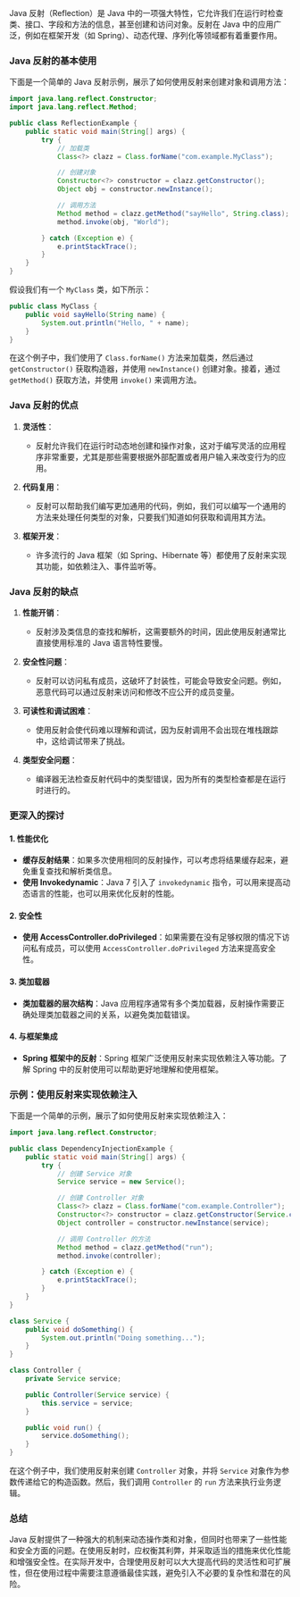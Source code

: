Java 反射（Reflection）是 Java 中的一项强大特性，它允许我们在运行时检查类、接口、字段和方法的信息，甚至创建和访问对象。反射在 Java 中的应用广泛，例如在框架开发（如 Spring）、动态代理、序列化等领域都有着重要作用。

### Java 反射的基本使用

下面是一个简单的 Java 反射示例，展示了如何使用反射来创建对象和调用方法：

```java
import java.lang.reflect.Constructor;
import java.lang.reflect.Method;

public class ReflectionExample {
    public static void main(String[] args) {
        try {
            // 加载类
            Class<?> clazz = Class.forName("com.example.MyClass");

            // 创建对象
            Constructor<?> constructor = clazz.getConstructor();
            Object obj = constructor.newInstance();

            // 调用方法
            Method method = clazz.getMethod("sayHello", String.class);
            method.invoke(obj, "World");

        } catch (Exception e) {
            e.printStackTrace();
        }
    }
}
```

假设我们有一个 `MyClass` 类，如下所示：

```java
public class MyClass {
    public void sayHello(String name) {
        System.out.println("Hello, " + name);
    }
}
```

在这个例子中，我们使用了 `Class.forName()` 方法来加载类，然后通过 `getConstructor()` 获取构造器，并使用 `newInstance()` 创建对象。接着，通过 `getMethod()` 获取方法，并使用 `invoke()` 来调用方法。

### Java 反射的优点

1. **灵活性**：

   - 反射允许我们在运行时动态地创建和操作对象，这对于编写灵活的应用程序非常重要，尤其是那些需要根据外部配置或者用户输入来改变行为的应用。

2. **代码复用**：

   - 反射可以帮助我们编写更加通用的代码，例如，我们可以编写一个通用的方法来处理任何类型的对象，只要我们知道如何获取和调用其方法。

3. **框架开发**：
   - 许多流行的 Java 框架（如 Spring、Hibernate 等）都使用了反射来实现其功能，如依赖注入、事件监听等。

### Java 反射的缺点

1. **性能开销**：

   - 反射涉及类信息的查找和解析，这需要额外的时间，因此使用反射通常比直接使用标准的 Java 语言特性要慢。

2. **安全性问题**：

   - 反射可以访问私有成员，这破坏了封装性，可能会导致安全问题。例如，恶意代码可以通过反射来访问和修改不应公开的成员变量。

3. **可读性和调试困难**：

   - 使用反射会使代码难以理解和调试，因为反射调用不会出现在堆栈跟踪中，这给调试带来了挑战。

4. **类型安全问题**：
   - 编译器无法检查反射代码中的类型错误，因为所有的类型检查都是在运行时进行的。

### 更深入的探讨

#### 1. 性能优化

- **缓存反射结果**：如果多次使用相同的反射操作，可以考虑将结果缓存起来，避免重复查找和解析类信息。
- **使用 Invokedynamic**：Java 7 引入了 `invokedynamic` 指令，可以用来提高动态语言的性能，也可以用来优化反射的性能。

#### 2. 安全性

- **使用 AccessController.doPrivileged**：如果需要在没有足够权限的情况下访问私有成员，可以使用 `AccessController.doPrivileged` 方法来提高安全性。

#### 3. 类加载器

- **类加载器的层次结构**：Java 应用程序通常有多个类加载器，反射操作需要正确处理类加载器之间的关系，以避免类加载错误。

#### 4. 与框架集成

- **Spring 框架中的反射**：Spring 框架广泛使用反射来实现依赖注入等功能。了解 Spring 中的反射使用可以帮助更好地理解和使用框架。

### 示例：使用反射来实现依赖注入

下面是一个简单的示例，展示了如何使用反射来实现依赖注入：

```java
import java.lang.reflect.Constructor;

public class DependencyInjectionExample {
    public static void main(String[] args) {
        try {
            // 创建 Service 对象
            Service service = new Service();

            // 创建 Controller 对象
            Class<?> clazz = Class.forName("com.example.Controller");
            Constructor<?> constructor = clazz.getConstructor(Service.class);
            Object controller = constructor.newInstance(service);

            // 调用 Controller 的方法
            Method method = clazz.getMethod("run");
            method.invoke(controller);

        } catch (Exception e) {
            e.printStackTrace();
        }
    }
}

class Service {
    public void doSomething() {
        System.out.println("Doing something...");
    }
}

class Controller {
    private Service service;

    public Controller(Service service) {
        this.service = service;
    }

    public void run() {
        service.doSomething();
    }
}
```

在这个例子中，我们使用反射来创建 `Controller` 对象，并将 `Service` 对象作为参数传递给它的构造函数。然后，我们调用 `Controller` 的 `run` 方法来执行业务逻辑。

### 总结

Java 反射提供了一种强大的机制来动态操作类和对象，但同时也带来了一些性能和安全方面的问题。在使用反射时，应权衡其利弊，并采取适当的措施来优化性能和增强安全性。在实际开发中，合理使用反射可以大大提高代码的灵活性和可扩展性，但在使用过程中需要注意遵循最佳实践，避免引入不必要的复杂性和潜在的风险。
